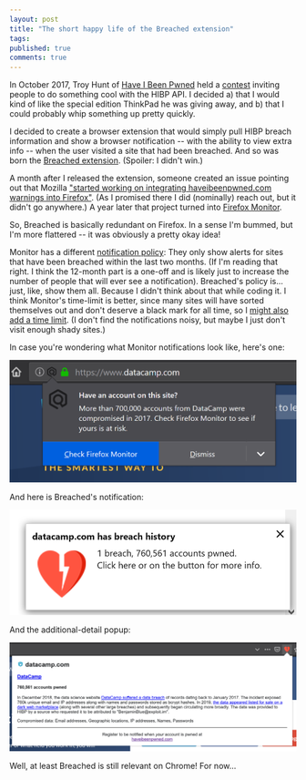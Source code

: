 ```yaml
---
layout: post
title: "The short happy life of the Breached extension"
tags:
published: true
comments: true
---
```


In October 2017, Troy Hunt of [Have I Been Pwned](https://haveibeenpwned.com/) held a [contest](https://www.troyhunt.com/do-something-awesome-with-have-i-been-pwned-and-win-a-lenovo-thinkpad/) inviting people to do something cool with the HIBP API. I decided a) that I would kind of like the special edition ThinkPad he was giving away, and b) that I could probably whip something up pretty quickly.

I decided to create a browser extension that would simply pull HIBP breach information and show a browser notification -- with the ability to view extra info -- when the user visited a site that had been breached. And so was born the [Breached extension](https://github.com/adam-p/breached). (Spoiler: I didn't win.)

A month after I released the extension, someone created an issue pointing out that Mozilla ["started working on integrating haveibeenpwned.com warnings into Firefox"](https://github.com/adam-p/breached/issues/5). (As I promised there I did (nominally) reach out, but it didn't go anywhere.) A year later that project turned into [Firefox Monitor](https://monitor.firefox.com/).

So, Breached is basically redundant on Firefox. In a sense I'm bummed, but I'm more flattered -- it was obviously a pretty okay idea!

Monitor has a different [notification policy](https://blog.mozilla.org/security/2018/11/14/when-does-firefox-alert-for-breached-sites/): They only show alerts for sites that have been breached within the last two months. (If I'm reading that right. I think the 12-month part is a one-off and is likely just to increase the number of people that will ever see a notification). Breached's policy is... just, like, show them all. Because I didn't think about that while coding it. I think Monitor's time-limit is better, since many sites will have sorted themselves out and don't deserve a black mark for all time, so I [might also add a time limit](https://github.com/adam-p/breached/issues/6). (I don't find the notifications noisy, but maybe I just don't visit enough shady sites.)

In case you're wondering what Monitor notifications look like, here's one:

![Firefox Monitor breach notification](/assets/img/blog/firefox-monitor-breach.png "Firefox Monitor breach notification")

And here is Breached's notification:

![Breached's breach notification](/assets/img/blog/breached-notification.png "Breached's breach notification")

And the additional-detail popup:

![Breached's additional detail popup](/assets/img/blog/breached-popup.png "Breached's additional detail popup")

Well, at least Breached is still relevant on Chrome! For now...
